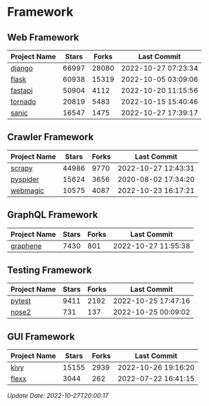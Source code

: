 # Framework

## Web Framework
| Project Name | Stars | Forks | Last Commit |
| ------------ | ----- | ----- | ----------- |
| [django](https://github.com/django/django) | 66997 | 28080 | 2022-10-27 07:23:34 |
| [flask](https://github.com/pallets/flask) | 60938 | 15319 | 2022-10-05 03:09:06 |
| [fastapi](https://github.com/tiangolo/fastapi) | 50904 | 4112 | 2022-10-20 11:15:56 |
| [tornado](https://github.com/tornadoweb/tornado) | 20819 | 5483 | 2022-10-15 15:40:46 |
| [sanic](https://github.com/sanic-org/sanic) | 16547 | 1475 | 2022-10-27 17:39:17 |

## Crawler Framework
| Project Name | Stars | Forks | Last Commit |
| ------------ | ----- | ----- | ----------- |
| [scrapy](https://github.com/scrapy/scrapy) | 44986 | 9770 | 2022-10-27 12:43:31 |
| [pyspider](https://github.com/binux/pyspider) | 15624 | 3656 | 2020-08-02 17:34:20 |
| [webmagic](https://github.com/code4craft/webmagic) | 10575 | 4087 | 2022-10-23 16:17:21 |

## GraphQL Framework
| Project Name | Stars | Forks | Last Commit |
| ------------ | ----- | ----- | ----------- |
| [graphene](https://github.com/graphql-python/graphene) | 7430 | 801 | 2022-10-27 11:55:38 |

## Testing Framework
| Project Name | Stars | Forks | Last Commit |
| ------------ | ----- | ----- | ----------- |
| [pytest](https://github.com/pytest-dev/pytest) | 9411 | 2192 | 2022-10-25 17:47:16 |
| [nose2](https://github.com/nose-devs/nose2) | 731 | 137 | 2022-10-25 00:09:02 |

## GUI Framework
| Project Name | Stars | Forks | Last Commit |
| ------------ | ----- | ----- | ----------- |
| [kivy](https://github.com/kivy/kivy) | 15155 | 2939 | 2022-10-26 19:16:20 |
| [flexx](https://github.com/flexxui/flexx) | 3044 | 262 | 2022-07-22 16:41:15 |

*Update Date: 2022-10-27T20:00:17*